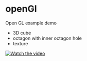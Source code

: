 # openGl
Open GL example demo

- 3D cube
- octagon with inner octagon hole
- texture


[![Watch the video](https://i.stack.imgur.com/Vp2cE.png)](https://github.com/xvadsan/openGl/blob/master/video.mp4)

